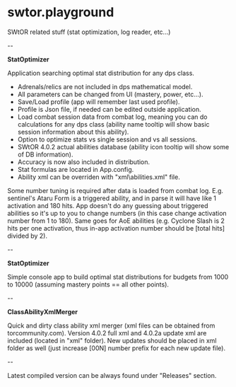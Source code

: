 # swtor.playground
SWtOR related stuff (stat optimization, log reader, etc...)

-- 

**StatOptimizer**

Application searching optimal stat distribution for any dps class.

- Adrenals/relics are not included in dps mathematical model.
- All parameters can be changed from UI (mastery, power, etc...).
- Save/Load profile (app will remember last used profile).
- Profile is Json file, if needed can be edited outside application.
- Load combat session data from combat log, meaning you can do calculations for any dps class (ability name tooltip will show basic session information about this ability).
- Option to optimize stats vs single session and vs all sessions.
- SWtOR 4.0.2 actual abilities database (ability icon tooltip will show some of DB information).
- Accuracy is now also included in distribution.
- Stat formulas are located in App.config.
- Ability xml can be overriden with "xml\abilities.xml" file.

Some number tuning is required after data is loaded from combat log. E.g. sentinel's Ataru Form is a triggered ability, and in parse it will have like 1 activation and 180 hits. App doesn't do any guessing about triggered abilities so it's up to you to change numbers (in this case change activation number from 1 to 180). Same goes for AoE abilities (e.g. Cyclone Slash is 2 hits per one activation, thus in-app activation number should be [total hits] divided by 2).

--

**StatOptimizer**

Simple console app to build optimal stat distributions for budgets from 1000 to 10000 (assuming mastery points == all other points).

--

**ClassAbilityXmlMerger**

Quick and dirty class ability xml merger (xml files can be obtained from torcommunity.com).
Version 4.0.2 full xml and 4.0.2a update xml are included (located in "xml" folder).
New updates should be placed in xml folder as well (just increase [00N] number prefix for each new update file).

--

Latest compiled version can be always found under "Releases" section.